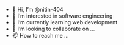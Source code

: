 - 👋 Hi, I’m @nitin-404
- 👀 I’m interested in software engineering
- 🌱 I’m currently learning web development
- 💞️ I’m looking to collaborate on ...
- 📫 How to reach me ...

<!---
nitin-404/nitin-404 is a ✨ special ✨ repository because its `README.md` (this file) appears on your GitHub profile.
You can click the Preview link to take a look at your changes.
--->
